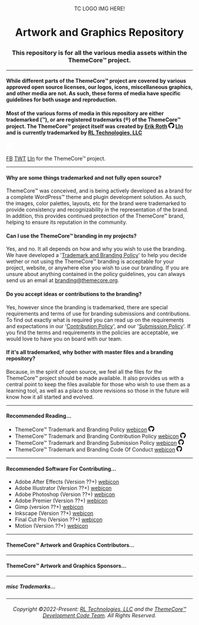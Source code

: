 <p align="center">TC LOGO IMG HERE!</p>

# <p align="center">Artwork and Graphics Repository</p>
### <p align="center">This repository is for all the various media assets within the ThemeCore™ project.<p>
---

 #### While different parts of the ThemeCore™ project are covered by various approved open source licenses, our logos, icons, miscellaneous graphics, and other media are not. As such, these forms of media have specific guidelines for both usage and reproduction.

 #### Most of the various forms of media in this repository are either trademarked (™), or are registered trademarks (®) of the ThemeCore™ project. The ThemeCore™ project itself was created by [Erik Roth](https://github.com/Erik-Rothh) [<img src="docs/images/github.svg" style="height: 15px;" title="GitHub Link">]() [LIn]() and is currently trademarked by [RL Technologies, LLC](https://rltechsllc.com) 
 
 <a href="https://github.com/RLTechs"><picture><source media="(prefers-color-scheme: light)" srcset="./docs/images/github-lt.svg"><source media="(prefers-color-scheme: dark)" srcset="./docs/images/github-lt.svg"><img alt="GitHub Link" title="GitHub Link" src="./docs/images/github-dk.svg" width="18px"></picture></a>


 
 [FB](https://github.com/RLTechs) [TWT](https://github.com/RLTechs) [LIn](https://github.com/RLTechs) for the ThemeCore™ project.

---

#### Why are some things trademarked and not fully open source?

ThemeCore™ was conceived, and is being actively developed as a brand for a complete WordPress™ theme and plugin development solution. As such, the images, color palettes, layouts, etc for the brand were trademarked to provide consistency and recognizability in the representation of the brand. In addition, this provides continued protection of the ThemeCore™ brand, helping to ensure its reputation in the community.

#### Can I use the ThemeCore™ branding in my projects?

Yes, and no. It all depends on how and why you wish to use the branding. We have developed a '[Trademark and Branding Policy]()' to help you decide wether or not using the ThemeCore™ branding is acceptable for your project, website, or anywhere else you wish to use our branding. If you are unsure about anything contained in the policy guidelines, you can always send us an email at <branding@themecore.org>.

#### Do you accept ideas or contributions to the branding?

Yes, however since the branding is trademarked, there are special requirements and terms of use for branding submissions and contributions. To find out exactly what is required you can read up on the requirements and expectations in our '[Contribution Policy]()', and our '[Submission Policy]()'. If you find the terms and requirements in the policies are acceptable, we would love to have you on board with our team. 

#### If it's all trademarked, why bother with master files and a branding repository?

Because, in the spirit of open source, we feel all the files for the ThemeCore™ project should be made available. It also provides us with a central point to keep the files available for those who wish to use them as a learning tool, as well as a place to store revisions so those in the future will know how it all started and evolved.

---

#### Recommended Reading...

- ThemeCore™ Trademark and Branding Policy [webicon]() [<img src="docs/images/github.svg" style="height: 15px;" title="GitHub Link">]()
- ThemeCore™ Trademark and Branding Contribution Policy [webicon]() [<img src="docs/images/github.svg" style="height: 15px;" title="GitHub Link">]()
- ThemeCore™ Trademark and Branding Submission Policy [webicon]() [<img src="docs/images/github.svg" style="height: 15px;" title="GitHub Link">]()
- ThemeCore™ Trademark and Branding Code Of Conduct [webicon]() [<img src="docs/images/github.svg" style="height: 15px;" title="GitHub Link">]()

---

#### Recommended Software For Contributing...

- Adobe After Effects (Version ??+) [webicon]()
- Adobe Illustrator (Version ??+) [webicon]()
- Adobe Photoshop (Version ??+) [webicon]()
- Adobe Premier (Version ??+) [webicon]()
- Gimp (version ??+) [webicon]()
- Inkscape (Version ??+) [webicon]()
- Final Cut Pro (Version ??+) [webicon]()
- Motion (Version ??+) [webicon]()

---

#### ThemeCore™ Artwork and Graphics Contributors...

---

#### ThemeCore™ Artwork and Graphics Sponsors...

---

##### misc Trademarks...

---
###### <p align="center"> Copyright ©2022-Present: [RL Technologies, LLC](https://rltechs.com) and the [ThemeCore™ Development Code Team](mailto:codeteam@themecore.org). All Rights Reserved. </p>
